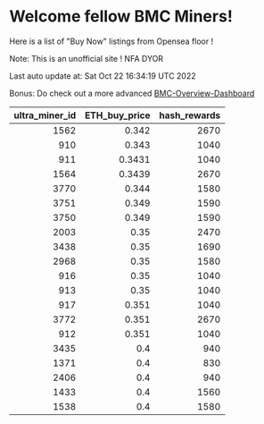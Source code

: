 # Welcome fellow BMC Miners!
Here is a list of "Buy Now" listings from Opensea floor !

Note: This is an unofficial site ! NFA DYOR

Last auto update at: Sat Oct 22 16:34:19 UTC 2022

Bonus: Do check out a more advanced [BMC-Overview-Dashboard](https://dune.com/defifunk/BMC-Overview-Dashboard)


|   ultra_miner_id |   ETH_buy_price |   hash_rewards |
|-----------------:|----------------:|---------------:|
|             1562 |          0.342  |           2670 |
|              910 |          0.343  |           1040 |
|              911 |          0.3431 |           1040 |
|             1564 |          0.3439 |           2670 |
|             3770 |          0.344  |           1580 |
|             3751 |          0.349  |           1590 |
|             3750 |          0.349  |           1590 |
|             2003 |          0.35   |           2470 |
|             3438 |          0.35   |           1690 |
|             2968 |          0.35   |           1580 |
|              916 |          0.35   |           1040 |
|              913 |          0.35   |           1040 |
|              917 |          0.351  |           1040 |
|             3772 |          0.351  |           2670 |
|              912 |          0.351  |           1040 |
|             3435 |          0.4    |            940 |
|             1371 |          0.4    |            830 |
|             2406 |          0.4    |            940 |
|             1433 |          0.4    |           1560 |
|             1538 |          0.4    |           1580 |